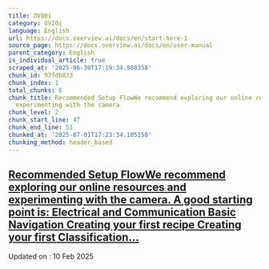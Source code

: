 ```yaml
---
title: OV80i
category: OV20i
language: English
url: https://docs.overview.ai/docs/en/start-here-1
source_page: https://docs.overview.ai/docs/en/user-manual
parent_category: English
is_individual_article: true
scraped_at: '2025-06-30T17:19:34.988358'
chunk_id: 97fdb833
chunk_index: 1
total_chunks: 6
chunk_title: Recommended Setup FlowWe recommend exploring our online resources and
  experimenting with the camera
chunk_level: 2
chunk_start_line: 47
chunk_end_line: 51
chunked_at: '2025-07-01T17:23:34.105150'
chunking_method: header_based
---
```


## [Recommended Setup FlowWe recommend exploring our online resources and experimenting with the camera. A good starting point is: Electrical and Communication Basic Navigation Creating your first recipe Creating your first Classification...](/docs/ov80i-recommended-setup-flow)

Updated on : 10 Feb 2025

